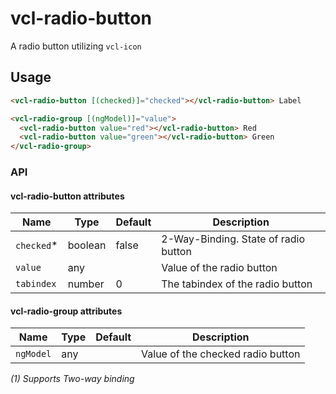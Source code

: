# vcl-radio-button

A radio button utilizing `vcl-icon`

## Usage

```html
<vcl-radio-button [(checked)]="checked"></vcl-radio-button> Label
```

```html
<vcl-radio-group [(ngModel)]="value">
  <vcl-radio-button value="red"></vcl-radio-button> Red
  <vcl-radio-button value="green"></vcl-radio-button> Green
</vcl-radio-group>
```

### API

#### vcl-radio-button attributes

| Name                | Type        | Default            | Description
| ------------        | ----------- | ------------------ |--------------
| `checked`*          | boolean     | false              | 2-Way-Binding. State of radio button
| `value`             | any         |                    | Value of the radio button
| `tabindex`          | number      | 0                  | The tabindex of the radio button

#### vcl-radio-group attributes

| Name                  | Type                          | Default      | Description
| --------------------- | ----------------------        | --------     |--------------
| `ngModel`             | any                           |              | Value of the checked radio button


*(1) Supports Two-way binding*
